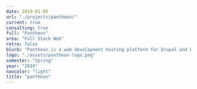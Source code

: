 ```yaml
---
date: 2019-01-05
url: "./projects/pantheon/"
current: true
consulting: true
full: "Pantheon"
area: "Full Stack Web"
retro: false
blurb: "Pantheon is a web development hosting platform for Drupal and WordPress sites, serving over 200,000 websites. We will be building a standalone web application to integrate GitHub and Jira capabilities into Pantheon’s core features."
logo: "./assets/pantheon-logo.png"
semester: "Spring"
year: "2019"
navcolor: "light"
title: "pantheon"
---
```

